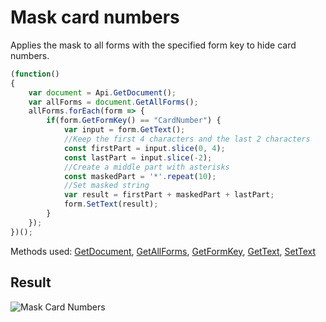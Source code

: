 # Mask card numbers

Applies the mask to all forms with the specified form key to hide card numbers.

<!-- This code snippet is shown in the screenshot. -->

<!-- eslint-skip -->

``` ts
(function()
{
    var document = Api.GetDocument();
    var allForms = document.GetAllForms();
    allForms.forEach(form => {
        if(form.GetFormKey() == "CardNumber") {
            var input = form.GetText();
            //Keep the first 4 characters and the last 2 characters
            const firstPart = input.slice(0, 4);
            const lastPart = input.slice(-2);
            //Create a middle part with asterisks
            const maskedPart = '*'.repeat(10);
            //Set masked string
            var result = firstPart + maskedPart + lastPart;
            form.SetText(result);
        }
    });
})();
```

Methods used: [GetDocument](../../../../office-api/usage-api/text-document-api/Api/Methods/GetDocument.md), [GetAllForms](../../../../office-api/usage-api/text-document-api/ApiDocument/Methods/GetAllForms.md), [GetFormKey](../../../../office-api/usage-api/text-document-api/ApiFormBase/Methods/GetFormKey.md), [GetText](../../../../office-api/usage-api/text-document-api/ApiFormBase/Methods/GetText.md), [SetText](../../../../office-api/usage-api/text-document-api/ApiTextForm/Methods/SetText.md)

## Result

![Mask Card Numbers](/assets/images/plugins/mask-card-numbers.png)
